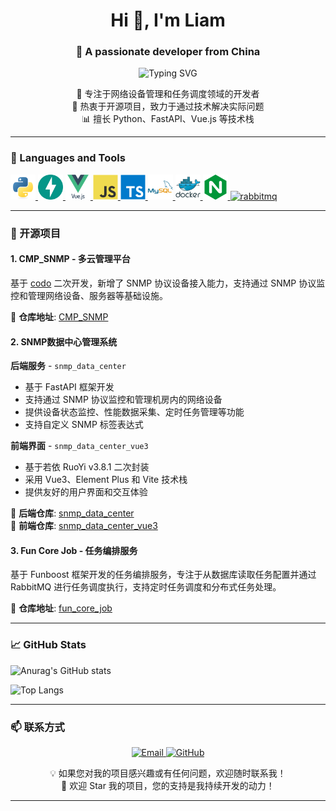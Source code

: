 <h1 align="center">Hi 👋, I'm Liam</h1>
<h3 align="center">🚀 A passionate developer from China</h3>

<p align="center">
  <img src="https://readme-typing-svg.demolab.com?font=Fira+Code&duration=2000&pause=1000&center=true&width=435&lines=Code.+Create.+Repeat.;Open+Source+Enthusiast;Always+Learning+New+Tech" alt="Typing SVG" />
</p>

<p align="center">
  🌟 专注于网络设备管理和任务调度领域的开发者<br>
  🚀 热衷于开源项目，致力于通过技术解决实际问题<br>
  📊 擅长 Python、FastAPI、Vue.js 等技术栈<br>
</p>

---

### 🔧 Languages and Tools

<p align="left"> 
  <a href="https://www.python.org" target="_blank" rel="noreferrer"> <img src="https://raw.githubusercontent.com/devicons/devicon/master/icons/python/python-original.svg" alt="python" width="40" height="40"/> </a> 
  <a href="https://fastapi.tiangolo.com/" target="_blank" rel="noreferrer"> <img src="https://raw.githubusercontent.com/devicons/devicon/master/icons/fastapi/fastapi-original.svg" alt="fastapi" width="40" height="40"/> </a> 
  <a href="https://vuejs.org/" target="_blank" rel="noreferrer"> <img src="https://raw.githubusercontent.com/devicons/devicon/master/icons/vuejs/vuejs-original-wordmark.svg" alt="vuejs" width="40" height="40"/> </a> 
  <a href="https://developer.mozilla.org/en-US/docs/Web/JavaScript" target="_blank" rel="noreferrer"> <img src="https://raw.githubusercontent.com/devicons/devicon/master/icons/javascript/javascript-original.svg" alt="javascript" width="40" height="40"/> </a> 
  <a href="https://www.typescriptlang.org/" target="_blank" rel="noreferrer"> <img src="https://raw.githubusercontent.com/devicons/devicon/master/icons/typescript/typescript-original.svg" alt="typescript" width="40" height="40"/> </a> 
  <a href="https://www.mysql.com/" target="_blank" rel="noreferrer"> <img src="https://raw.githubusercontent.com/devicons/devicon/master/icons/mysql/mysql-original-wordmark.svg" alt="mysql" width="40" height="40"/> </a> 
  <a href="https://www.docker.com/" target="_blank" rel="noreferrer"> <img src="https://raw.githubusercontent.com/devicons/devicon/master/icons/docker/docker-original-wordmark.svg" alt="docker" width="40" height="40"/> </a> 
  <a href="https://www.nginx.com" target="_blank" rel="noreferrer"> <img src="https://raw.githubusercontent.com/devicons/devicon/master/icons/nginx/nginx-original.svg" alt="nginx" width="40" height="40"/> </a> 
  <a href="https://www.rabbitmq.com/" target="_blank" rel="noreferrer"> <img src="https://www.vectorlogo.zone/logos/rabbitmq/rabbitmq-icon.svg" alt="rabbitmq" width="40" height="40"/> </a> 
</p>

---

### 🚀 开源项目

#### 1. CMP_SNMP - 多云管理平台
基于 [codo](https://github.com/codo) 二次开发，新增了 SNMP 协议设备接入能力，支持通过 SNMP 协议监控和管理网络设备、服务器等基础设施。

🔗 **仓库地址**: [CMP_SNMP](https://github.com/LimaCxu/CMP_SNMP)

#### 2. SNMP数据中心管理系统
**后端服务** - `snmp_data_center`
- 基于 FastAPI 框架开发
- 支持通过 SNMP 协议监控和管理机房内的网络设备
- 提供设备状态监控、性能数据采集、定时任务管理等功能
- 支持自定义 SNMP 标签表达式

**前端界面** - `snmp_data_center_vue3`
- 基于若依 RuoYi v3.8.1 二次封装
- 采用 Vue3、Element Plus 和 Vite 技术栈
- 提供友好的用户界面和交互体验

🔗 **后端仓库**: [snmp_data_center](https://github.com/LimaCxu/snmp_data_center)  
🔗 **前端仓库**: [snmp_data_center_vue3](https://github.com/LimaCxu/snmp_data_center_vue3)

#### 3. Fun Core Job - 任务编排服务
基于 Funboost 框架开发的任务编排服务，专注于从数据库读取任务配置并通过 RabbitMQ 进行任务调度执行，支持定时任务调度和分布式任务处理。

🔗 **仓库地址**: [fun_core_job](https://github.com/LimaCxu/fun_core_job)

---

### 📈 GitHub Stats

![Anurag's GitHub stats](https://github-readme-stats.vercel.app/api?username=LimaCxu&show_icons=true&theme=holi)

![Top Langs](https://github-readme-stats.vercel.app/api/top-langs/?username=LimaCxu&layout=compact&theme=holi)

---

### 📫 联系方式

<p align="center">
  <a href="mailto:m18646461005@gmail.com">
    <img src="https://img.shields.io/badge/Email-Contact%20Me-red?style=for-the-badge&logo=gmail" alt="Email"/>
  </a>
  <a href="https://github.com/LimaCxu">
    <img src="https://img.shields.io/badge/GitHub-Follow%20Me-black?style=for-the-badge&logo=github" alt="GitHub"/>
  </a>
</p>

<p align="center">
  💡 如果您对我的项目感兴趣或有任何问题，欢迎随时联系我！<br>
  🤝 欢迎 Star 我的项目，您的支持是我持续开发的动力！
</p>

---
